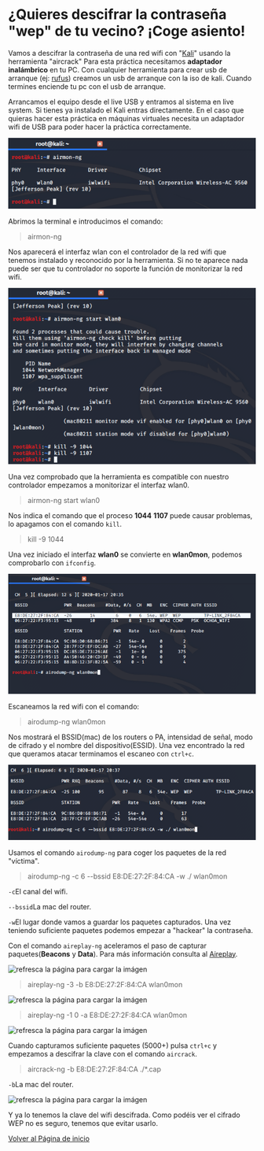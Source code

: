 # ¿Quieres descifrar la contraseña "wep" de tu vecino? ¡Coge asiento!
Vamos a  descifrar la contraseña de una red wifi con "[Kali](https://www.kali.org/downloads/)" usando la herramienta "aircrack"
Para esta práctica necesitamos **adaptador inalámbrico** en tu PC. 
Con cualquier herramienta para crear usb de arranque (ej: [rufus](https://rufus.ie/)) creamos un usb de arranque con la iso de kali. Cuando termines enciende tu pc con el usb de arranque.

Arrancamos el equipo desde el live USB y entramos al sistema en live system. Si tienes ya instalado el Kali entras directamente. En el caso que quieras hacer esta práctica en máquinas virtuales necesita un adaptador wifi de USB para poder hacer la práctica correctamente.

![refresca la página para cargar la imágen](imagen/kali1.png)

Abrimos la terminal e introducimos el comando:
>airmon-ng

Nos aparecerá el interfaz wlan con el controlador de la red wifi que tenemos instalado y reconocido por la herramienta. Si no te aparece nada puede ser que tu controlador no soporte la función de monitorizar la red wifi.

![refresca la página para cargar la imágen](imagen/kali2.png)

Una vez comprobado que la herramienta es compatible con nuestro controlador empezamos a monitorizar el interfaz wlan0. 
>airmon-ng start wlan0

Nos indica el comando que el proceso **1044** **1107** puede causar problemas, lo apagamos con el comando ```kill```.
>kill -9 1044

Una vez iniciado el interfaz **wlan0** se convierte en **wlan0mon**, podemos comprobarlo con ```ifconfig```.

![refresca la página para cargar la imágen](imagen/kali3.png)

Escaneamos la red wifi con el comando:
>airodump-ng wlan0mon

Nos mostrará el BSSID(mac) de los routers o PA, intensidad de señal, modo de cifrado y el nombre del dispositivo(ESSID). Una vez encontrado la red que queramos atacar terminamos el escaneo con ```ctrl+c```.

![refresca la página para cargar la imágen](imagen/kali4.png)

Usamos el comando ```airodump-ng``` para coger los paquetes de la red "víctima".
>airodump-ng -c 6 --bssid E8:DE:27:2F:84:CA -w ./ wlan0mon

```-c```El canal del wifi.

```--bssid```La mac del router.

```-w```El lugar donde vamos a guardar los paquetes capturados.
Una vez teniendo suficiente paquetes podemos empezar a "hackear" la contraseña.

Con el comando ```aireplay-ng``` aceleramos el paso de capturar paquetes(**Beacons** y **Data**). Para más información consulta al [Aireplay](https://www.aircrack-ng.org/doku.php?id=es:aireplay-ng). 

![refresca la página para cargar la imágen](imagen/kali5.png)

>aireplay-ng -3 -b E8:DE:27:2F:84:CA wlan0mon 

![refresca la página para cargar la imágen](imagen/kali6.png)

>aireplay-ng -1 0 -a E8:DE:27:2F:84:CA wlan0mon

![refresca la página para cargar la imágen](imagen/kali7.png)

Cuando capturamos suficiente paquetes (5000+) pulsa ```ctrl+c``` y empezamos a descifrar la clave con el comando ```aircrack```.
>aircrack-ng -b E8:DE:27:2F:84:CA ./*.cap

```-b```La mac del router.

![refresca la página para cargar la imágen](imagen/kali18.png)

Y ya lo tenemos la clave del wifi descifrada. Como podéis ver el cifrado WEP no es seguro, tenemos que evitar usarlo.

[Volver al Página de inicio](https://nswhuei.github.io/hack-wifi/)

